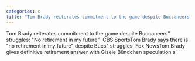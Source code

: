 ```yaml
---
categories: c
title: "Tom Brady reiterates commitment to the game despite Buccaneers struggles No retirement in my future  CBS Sports"
---
```

Tom Brady reiterates commitment to the game despite Buccaneers" struggles: "No retirement in my future"&nbsp;&nbsp;CBS SportsTom Brady says there is "no retirement in my future" despite Bucs" struggles&nbsp;&nbsp;Fox NewsTom Brady gives definitive retirement answer with Gisele Bündchen speculation s